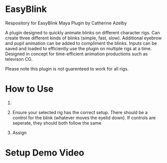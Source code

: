 # EasyBlink
 Respository for EasyBlink Maya Plugin by Catherine Azelby

A plugin designed to quickly animate blinks on different character rigs. Can create three different kinds of blinks (simple, fast, slow). Additional eyebrow and pupil animation can be added to compliment the blinks. Inputs can be saved and loaded to efficiently use the plugin on multiple rigs at a time. Designed in concept for time-efficient animation productions such as televison CG. 

Please note this plugin is not guarenteed to work for all rigs.

# How to Use
1.
  
2. Ensure your selected rig has the correct setup. There should be a control for the blink (whatever moves the eyelid down). If controls are seperate, they should both follow the same 

4. Assign

# Setup Demo Video

